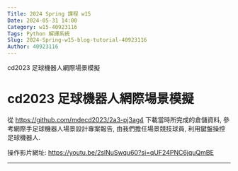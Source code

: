 ```yaml
---
Title: 2024 Spring 課程 w15
Date: 2024-05-31 14:00
Category: w15-40923116
Tags: Python 解譯系統
Slug: 2024-Spring-w15-blog-tutorial-40923116
Author: 40923116
---
```


cd2023 足球機器人網際場景模擬

<!-- PELICAN_END_SUMMARY -->

# cd2023 足球機器人網際場景模擬

從 https://github.com/mdecd2023/2a3-pj3ag4 下載當時所完成的倉儲資料, 參考網際手足球機器人場景設計專案報告, 由我們擔任場景競技球員, 利用鍵盤操控足球機器人.

操作影片網址:
https://youtu.be/2slNuSwqu60?si=qUF24PNC6jquQmBE

--------

